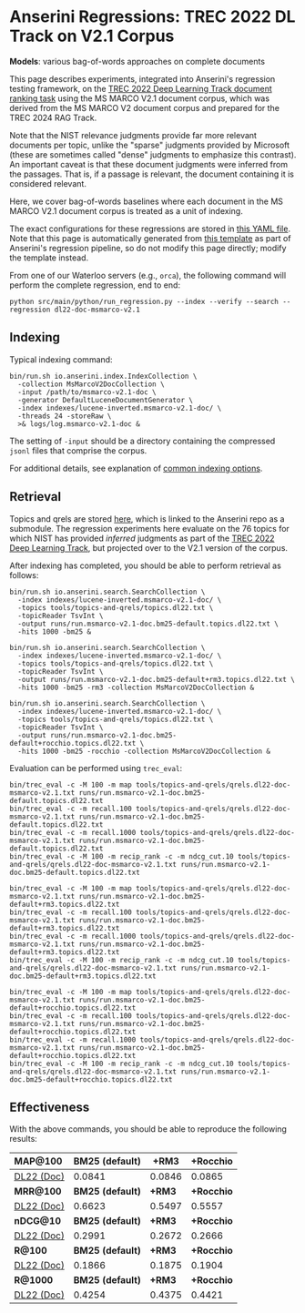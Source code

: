 # Anserini Regressions: TREC 2022 DL Track on V2.1 Corpus

**Models**: various bag-of-words approaches on complete documents

This page describes experiments, integrated into Anserini's regression testing framework, on the [TREC 2022 Deep Learning Track document ranking task](https://trec.nist.gov/data/deep2022.html) using the MS MARCO V2.1 document corpus, which was derived from the MS MARCO V2 document corpus and prepared for the TREC 2024 RAG Track.

Note that the NIST relevance judgments provide far more relevant documents per topic, unlike the "sparse" judgments provided by Microsoft (these are sometimes called "dense" judgments to emphasize this contrast).
An important caveat is that these document judgments were inferred from the passages.
That is, if a passage is relevant, the document containing it is considered relevant.

Here, we cover bag-of-words baselines where each document in the MS MARCO V2.1 document corpus is treated as a unit of indexing.

The exact configurations for these regressions are stored in [this YAML file](../../src/main/resources/regression/dl22-doc-msmarco-v2.1.yaml).
Note that this page is automatically generated from [this template](../../src/main/resources/docgen/templates/dl22-doc-msmarco-v2.1.template) as part of Anserini's regression pipeline, so do not modify this page directly; modify the template instead.

From one of our Waterloo servers (e.g., `orca`), the following command will perform the complete regression, end to end:

```
python src/main/python/run_regression.py --index --verify --search --regression dl22-doc-msmarco-v2.1
```

## Indexing

Typical indexing command:

```
bin/run.sh io.anserini.index.IndexCollection \
  -collection MsMarcoV2DocCollection \
  -input /path/to/msmarco-v2.1-doc \
  -generator DefaultLuceneDocumentGenerator \
  -index indexes/lucene-inverted.msmarco-v2.1-doc/ \
  -threads 24 -storeRaw \
  >& logs/log.msmarco-v2.1-doc &
```

The setting of `-input` should be a directory containing the compressed `jsonl` files that comprise the corpus.

For additional details, see explanation of [common indexing options](../../docs/common-indexing-options.md).

## Retrieval

Topics and qrels are stored [here](https://github.com/castorini/anserini-tools/tree/master/topics-and-qrels), which is linked to the Anserini repo as a submodule.
The regression experiments here evaluate on the 76 topics for which NIST has provided _inferred_ judgments as part of the [TREC 2022 Deep Learning Track](https://trec.nist.gov/data/deep2022.html), but projected over to the V2.1 version of the corpus.

After indexing has completed, you should be able to perform retrieval as follows:

```
bin/run.sh io.anserini.search.SearchCollection \
  -index indexes/lucene-inverted.msmarco-v2.1-doc/ \
  -topics tools/topics-and-qrels/topics.dl22.txt \
  -topicReader TsvInt \
  -output runs/run.msmarco-v2.1-doc.bm25-default.topics.dl22.txt \
  -hits 1000 -bm25 &

bin/run.sh io.anserini.search.SearchCollection \
  -index indexes/lucene-inverted.msmarco-v2.1-doc/ \
  -topics tools/topics-and-qrels/topics.dl22.txt \
  -topicReader TsvInt \
  -output runs/run.msmarco-v2.1-doc.bm25-default+rm3.topics.dl22.txt \
  -hits 1000 -bm25 -rm3 -collection MsMarcoV2DocCollection &

bin/run.sh io.anserini.search.SearchCollection \
  -index indexes/lucene-inverted.msmarco-v2.1-doc/ \
  -topics tools/topics-and-qrels/topics.dl22.txt \
  -topicReader TsvInt \
  -output runs/run.msmarco-v2.1-doc.bm25-default+rocchio.topics.dl22.txt \
  -hits 1000 -bm25 -rocchio -collection MsMarcoV2DocCollection &
```

Evaluation can be performed using `trec_eval`:

```
bin/trec_eval -c -M 100 -m map tools/topics-and-qrels/qrels.dl22-doc-msmarco-v2.1.txt runs/run.msmarco-v2.1-doc.bm25-default.topics.dl22.txt
bin/trec_eval -c -m recall.100 tools/topics-and-qrels/qrels.dl22-doc-msmarco-v2.1.txt runs/run.msmarco-v2.1-doc.bm25-default.topics.dl22.txt
bin/trec_eval -c -m recall.1000 tools/topics-and-qrels/qrels.dl22-doc-msmarco-v2.1.txt runs/run.msmarco-v2.1-doc.bm25-default.topics.dl22.txt
bin/trec_eval -c -M 100 -m recip_rank -c -m ndcg_cut.10 tools/topics-and-qrels/qrels.dl22-doc-msmarco-v2.1.txt runs/run.msmarco-v2.1-doc.bm25-default.topics.dl22.txt

bin/trec_eval -c -M 100 -m map tools/topics-and-qrels/qrels.dl22-doc-msmarco-v2.1.txt runs/run.msmarco-v2.1-doc.bm25-default+rm3.topics.dl22.txt
bin/trec_eval -c -m recall.100 tools/topics-and-qrels/qrels.dl22-doc-msmarco-v2.1.txt runs/run.msmarco-v2.1-doc.bm25-default+rm3.topics.dl22.txt
bin/trec_eval -c -m recall.1000 tools/topics-and-qrels/qrels.dl22-doc-msmarco-v2.1.txt runs/run.msmarco-v2.1-doc.bm25-default+rm3.topics.dl22.txt
bin/trec_eval -c -M 100 -m recip_rank -c -m ndcg_cut.10 tools/topics-and-qrels/qrels.dl22-doc-msmarco-v2.1.txt runs/run.msmarco-v2.1-doc.bm25-default+rm3.topics.dl22.txt

bin/trec_eval -c -M 100 -m map tools/topics-and-qrels/qrels.dl22-doc-msmarco-v2.1.txt runs/run.msmarco-v2.1-doc.bm25-default+rocchio.topics.dl22.txt
bin/trec_eval -c -m recall.100 tools/topics-and-qrels/qrels.dl22-doc-msmarco-v2.1.txt runs/run.msmarco-v2.1-doc.bm25-default+rocchio.topics.dl22.txt
bin/trec_eval -c -m recall.1000 tools/topics-and-qrels/qrels.dl22-doc-msmarco-v2.1.txt runs/run.msmarco-v2.1-doc.bm25-default+rocchio.topics.dl22.txt
bin/trec_eval -c -M 100 -m recip_rank -c -m ndcg_cut.10 tools/topics-and-qrels/qrels.dl22-doc-msmarco-v2.1.txt runs/run.msmarco-v2.1-doc.bm25-default+rocchio.topics.dl22.txt
```

## Effectiveness

With the above commands, you should be able to reproduce the following results:

| **MAP@100**                                                                                                  | **BM25 (default)**| **+RM3**  | **+Rocchio**|
|:-------------------------------------------------------------------------------------------------------------|-----------|-----------|-----------|
| [DL22 (Doc)](https://microsoft.github.io/msmarco/TREC-Deep-Learning)                                         | 0.0841    | 0.0846    | 0.0865    |
| **MRR@100**                                                                                                  | **BM25 (default)**| **+RM3**  | **+Rocchio**|
| [DL22 (Doc)](https://microsoft.github.io/msmarco/TREC-Deep-Learning)                                         | 0.6623    | 0.5497    | 0.5557    |
| **nDCG@10**                                                                                                  | **BM25 (default)**| **+RM3**  | **+Rocchio**|
| [DL22 (Doc)](https://microsoft.github.io/msmarco/TREC-Deep-Learning)                                         | 0.2991    | 0.2672    | 0.2666    |
| **R@100**                                                                                                    | **BM25 (default)**| **+RM3**  | **+Rocchio**|
| [DL22 (Doc)](https://microsoft.github.io/msmarco/TREC-Deep-Learning)                                         | 0.1866    | 0.1875    | 0.1904    |
| **R@1000**                                                                                                   | **BM25 (default)**| **+RM3**  | **+Rocchio**|
| [DL22 (Doc)](https://microsoft.github.io/msmarco/TREC-Deep-Learning)                                         | 0.4254    | 0.4375    | 0.4421    |
